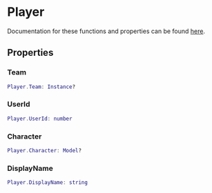 # Player

Documentation for these functions and properties can be found [here](https://create.roblox.com/docs/reference/engine/classes/Player).

## Properties

### Team

```lua
Player.Team: Instance?
```

### UserId

```lua
Player.UserId: number
```

### Character

```lua
Player.Character: Model?
```

### DisplayName

```lua
Player.DisplayName: string
```
